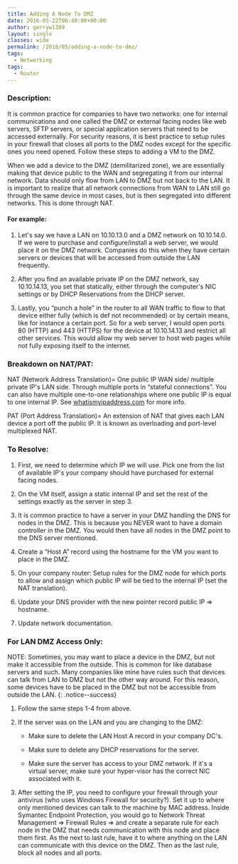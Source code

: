 ```yaml
---
title: Adding A Node To DMZ
date: 2016-05-22T06:49:00+00:00
author: gerryw1389
layout: single
classes: wide
permalink: /2016/05/adding-a-node-to-dmz/
tags:
  - Networking
tags:
  - Router
---
```

<!--more-->

### Description:

It is common practice for companies to have two networks: one for internal communications and one called the DMZ or external facing nodes like web servers, SFTP servers, or special application servers that need to be accessed externally. For security reasons, it is best practice to setup rules in your firewall that closes all ports to the DMZ nodes except for the specific ones you need opened. Follow these steps to adding a VM to the DMZ.

When we add a device to the DMZ (demilitarized zone), we are essentially making that device public to the WAN and segregating it from our internal network. Data should only flow from LAN to DMZ but not back to the LAN. It is important to realize that all network connections from WAN to LAN still go through the same device in most cases, but is then segregated into different networks. This is done through NAT.  

#### For example:

1. Let's say we have a LAN on 10.10.13.0 and a DMZ network on 10.10.14.0. If we were to purchase and configure/install a web server, we would place it on the DMZ network. Companies do this when they have certain servers or devices that will be accessed from outside the LAN frequently.

2. After you find an available private IP on the DMZ network, say 10.10.14.13, you set that statically, either through the computer's NIC settings or by DHCP Reservations from the DHCP server.

3. Lastly, you &#8220;punch a hole&#8221; in the router to all WAN traffic to flow to that device either fully (which is def not recommended) or by certain means, like for instance a certain port. So for a web server, I would open ports 80 (HTTP) and 443 (HTTPS) for the device at 10.10.14.13 and restrict all other services. This would allow my web server to host web pages while not fully exposing itself to the internet.

### Breakdown on NAT/PAT:

NAT (Network Address Translation)= One public IP WAN side/ multiple private IP's LAN side. Through multiple ports in &#8220;stateful connections&#8221;. You can also have multiple one-to-one relationships where one public IP is equal to one internal IP. See [whatismyipaddress.com](https://whatismyipaddress.com) for more info.

PAT (Port Address Translation)= An extension of NAT that gives each LAN device a port off the public IP. It is known as overloading and port-level multiplexed NAT.

### To Resolve:

1. First, we need to determine which IP we will use. Pick one from the list of available IP's your company should have purchased for external facing nodes.

2. On the VM itself, assign a static internal IP and set the rest of the settings exactly as the server in step 3.

3. It is common practice to have a server in your DMZ handling the DNS for nodes in the DMZ. This is because you NEVER want to have a domain controller in the DMZ. You would then have all nodes in the DMZ point to the DNS server mentioned.

4. Create a &#8220;Host A&#8221; record using the hostname for the VM you want to place in the DMZ.

5. On your company router: Setup rules for the DMZ node for which ports to allow and assign which public IP will be tied to the internal IP (set the NAT translation).

6. Update your DNS provider with the new pointer record public IP => hostname.

7. Update network documentation.

### For LAN DMZ Access Only:

NOTE: Sometimes, you may want to place a device in the DMZ, but not make it accessible from the outside. This is common for like database servers and such. Many companies like mine have rules such that devices can talk from LAN to DMZ but not the other way around. For this reason, some devices have to be placed in the DMZ but not be accessible from outside the LAN.
{: .notice--success}

1. Follow the same steps 1-4 from above.

2. If the server was on the LAN and you are changing to the DMZ:

   - Make sure to delete the LAN Host A record in your company DC's.

   - Make sure to delete any DHCP reservations for the server.

   - Make sure the server has access to your DMZ network. If it's a virtual server, make sure your hyper-visor has the correct NIC associated with it.

3. After setting the IP, you need to configure your firewall through your antivirus (who uses Windows Firewall for security?). Set it up to where only mentioned devices can talk to the machine by MAC address. Inside Symantec Endpoint Protection, you would go to Network Threat Management => Firewall Rules => and create a separate rule for each node in the DMZ that needs communication with this node and place them first. As the next to last rule, have it to where anything on the LAN can communicate with this device on the DMZ. Then as the last rule, block all nodes and all ports.
